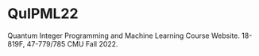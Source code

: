 # QuIPML22
Quantum Integer Programming and Machine Learning Course Website.
18-819F, 47-779/785 CMU Fall 2022.
